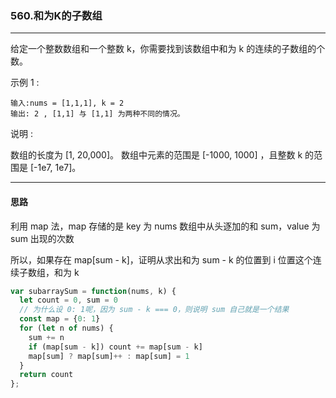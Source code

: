 ### 560.和为K的子数组

---

给定一个整数数组和一个整数 k，你需要找到该数组中和为 k 的连续的子数组的个数。

示例 1 :
```
输入:nums = [1,1,1], k = 2
输出: 2 , [1,1] 与 [1,1] 为两种不同的情况。
```
说明 :

数组的长度为 [1, 20,000]。
数组中元素的范围是 [-1000, 1000] ，且整数 k 的范围是 [-1e7, 1e7]。

---

#### 思路

利用 map 法，map 存储的是 key 为 nums 数组中从头逐加的和 sum，value 为 sum 出现的次数

所以，如果存在 map[sum - k]，证明从求出和为 sum - k 的位置到 i 位置这个连续子数组，和为 k

``` js
var subarraySum = function(nums, k) {
  let count = 0, sum = 0
  // 为什么设 0: 1呢，因为 sum - k === 0，则说明 sum 自己就是一个结果
  const map = {0: 1}
  for (let n of nums) {
    sum += n
    if (map[sum - k]) count += map[sum - k]
    map[sum] ? map[sum]++ : map[sum] = 1
  }
  return count
};
```
